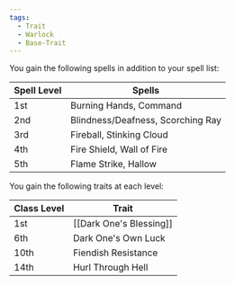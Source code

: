 ```yaml
---
tags:
  - Trait
  - Warlock
  - Base-Trait
---
```

You gain the following spells in addition to your spell list:

| Spell Level | Spells                            |
| ----------- | --------------------------------- |
| 1st         | Burning Hands, Command            |
| 2nd         | Blindness/Deafness, Scorching Ray |
| 3rd         | Fireball, Stinking Cloud          |
| 4th         | Fire Shield, Wall of Fire         |
| 5th         | Flame Strike, Hallow              |
You gain the following traits at each level:

| Class Level | Trait                   |
| ----------- | ----------------------- |
| 1st         | [[Dark One's Blessing]] |
| 6th         | Dark One's Own Luck     |
| 10th        | Fiendish Resistance     |
| 14th        | Hurl Through Hell       |
